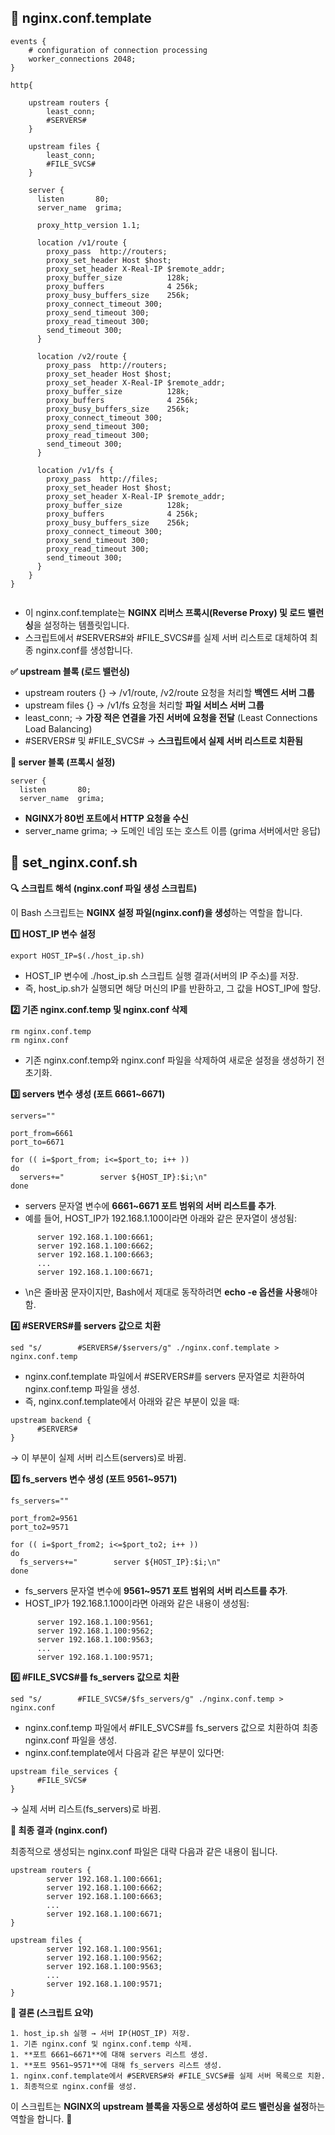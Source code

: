 ## 📒 nginx.conf.template

```nginx
events {
    # configuration of connection processing
    worker_connections 2048;
}

http{

    upstream routers {
        least_conn;
        #SERVERS#
    }

    upstream files {
        least_conn;
        #FILE_SVCS#
    }

    server {
      listen       80;
      server_name  grima;

      proxy_http_version 1.1;

      location /v1/route {
        proxy_pass  http://routers;
        proxy_set_header Host $host;
    	proxy_set_header X-Real-IP $remote_addr;
      	proxy_buffer_size          128k;
      	proxy_buffers              4 256k;
      	proxy_busy_buffers_size    256k;
      	proxy_connect_timeout 300;
        proxy_send_timeout 300;
        proxy_read_timeout 300;
        send_timeout 300;
      }

      location /v2/route {
        proxy_pass  http://routers;
        proxy_set_header Host $host;
    	proxy_set_header X-Real-IP $remote_addr;
      	proxy_buffer_size          128k;
      	proxy_buffers              4 256k;
      	proxy_busy_buffers_size    256k;
      	proxy_connect_timeout 300;
        proxy_send_timeout 300;
        proxy_read_timeout 300;
        send_timeout 300;
      }

      location /v1/fs {
        proxy_pass  http://files;
        proxy_set_header Host $host;
    	proxy_set_header X-Real-IP $remote_addr;
      	proxy_buffer_size          128k;
      	proxy_buffers              4 256k;
      	proxy_busy_buffers_size    256k;
      	proxy_connect_timeout 300;
        proxy_send_timeout 300;
        proxy_read_timeout 300;
        send_timeout 300;
      }
    }
}


```

- 이 nginx.conf.template는 **NGINX 리버스 프록시(Reverse Proxy) 및 로드 밸런싱**을 설정하는 템플릿입니다.
- 스크립트에서 #SERVERS#와 #FILE_SVCS#를 실제 서버 리스트로 대체하여 최종 nginx.conf를 생성합니다.

**✅ upstream 블록 (로드 밸런싱)**

- upstream routers {} → /v1/route, /v2/route 요청을 처리할 **백엔드 서버 그룹**
- upstream files {} → /v1/fs 요청을 처리할 **파일 서비스 서버 그룹**
- least_conn; → **가장 적은 연결을 가진 서버에 요청을 전달** (Least Connections Load Balancing)
- #SERVERS# 및 #FILE_SVCS# → **스크립트에서 실제 서버 리스트로 치환됨**

**📍 server 블록 (프록시 설정)**

```nginx
server {
  listen       80;
  server_name  grima;
```

- **NGINX가 80번 포트에서 HTTP 요청을 수신**
- server_name grima; → 도메인 네임 또는 호스트 이름 (grima 서버에서만 응답)



## 📒 set_nginx.conf.sh

**🔍 스크립트 해석 (nginx.conf 파일 생성 스크립트)**

이 Bash 스크립트는 **NGINX 설정 파일(nginx.conf)을 생성**하는 역할을 합니다.

**1️⃣ HOST_IP 변수 설정**

```
export HOST_IP=$(./host_ip.sh)
```

- HOST_IP 변수에 ./host_ip.sh 스크립트 실행 결과(서버의 IP 주소)를 저장.
- 즉, host_ip.sh가 실행되면 해당 머신의 IP를 반환하고, 그 값을 HOST_IP에 할당.

**2️⃣ 기존 nginx.conf.temp 및 nginx.conf 삭제**

```
rm nginx.conf.temp
rm nginx.conf
```

- 기존 nginx.conf.temp와 nginx.conf 파일을 삭제하여 새로운 설정을 생성하기 전 초기화.

**3️⃣ servers 변수 생성 (포트 6661~6671)**

```
servers=""

port_from=6661
port_to=6671

for (( i=$port_from; i<=$port_to; i++ ))
do
  servers+="        server ${HOST_IP}:$i;\n"
done
```

- servers 문자열 변수에 **6661~6671 포트 범위의 서버 리스트를 추가**.
- 예를 들어, HOST_IP가 192.168.1.100이라면 아래와 같은 문자열이 생성됨:

```
      server 192.168.1.100:6661;
      server 192.168.1.100:6662;
      server 192.168.1.100:6663;
      ...
      server 192.168.1.100:6671;
```

- \n은 줄바꿈 문자이지만, Bash에서 제대로 동작하려면 **echo -e 옵션을 사용**해야 함.

**4️⃣ #SERVERS#를 servers 값으로 치환**

```
sed "s/        #SERVERS#/$servers/g" ./nginx.conf.template > nginx.conf.temp
```

- nginx.conf.template 파일에서 #SERVERS#를 servers 문자열로 치환하여 nginx.conf.temp 파일을 생성.
- 즉, nginx.conf.template에서 아래와 같은 부분이 있을 때:

```
upstream backend {
      #SERVERS#
}
```

→ 이 부분이 실제 서버 리스트(servers)로 바뀜.

**5️⃣ fs_servers 변수 생성 (포트 9561~9571)**

```
fs_servers=""

port_from2=9561
port_to2=9571

for (( i=$port_from2; i<=$port_to2; i++ ))
do
  fs_servers+="        server ${HOST_IP}:$i;\n"
done
```

- fs_servers 문자열 변수에 **9561~9571 포트 범위의 서버 리스트를 추가**.
- HOST_IP가 192.168.1.100이라면 아래와 같은 내용이 생성됨:

```
      server 192.168.1.100:9561;
      server 192.168.1.100:9562;
      server 192.168.1.100:9563;
      ...
      server 192.168.1.100:9571;
```

**6️⃣ #FILE_SVCS#를 fs_servers 값으로 치환**

```
sed "s/        #FILE_SVCS#/$fs_servers/g" ./nginx.conf.temp > nginx.conf
```

- nginx.conf.temp 파일에서 #FILE_SVCS#를 fs_servers 값으로 치환하여 최종 nginx.conf 파일을 생성.
- nginx.conf.template에서 다음과 같은 부분이 있다면:

```
upstream file_services {
      #FILE_SVCS#
}
```

→ 실제 서버 리스트(fs_servers)로 바뀜.

**📌 최종 결과 (nginx.conf)**

최종적으로 생성되는 nginx.conf 파일은 대략 다음과 같은 내용이 됩니다.

```
upstream routers {
        server 192.168.1.100:6661;
        server 192.168.1.100:6662;
        server 192.168.1.100:6663;
        ...
        server 192.168.1.100:6671;
}

upstream files {
        server 192.168.1.100:9561;
        server 192.168.1.100:9562;
        server 192.168.1.100:9563;
        ...
        server 192.168.1.100:9571;
}
```

**🚀 결론 (스크립트 요약)**

	1. host_ip.sh 실행 → 서버 IP(HOST_IP) 저장.
	1. 기존 nginx.conf 및 nginx.conf.temp 삭제.
	1. **포트 6661~6671**에 대해 servers 리스트 생성.
	1. **포트 9561~9571**에 대해 fs_servers 리스트 생성.
	1. nginx.conf.template에서 #SERVERS#와 #FILE_SVCS#를 실제 서버 목록으로 치환.
	1. 최종적으로 nginx.conf를 생성.

이 스크립트는 **NGINX의 upstream 블록을 자동으로 생성하여 로드 밸런싱을 설정**하는 역할을 합니다. 🚀